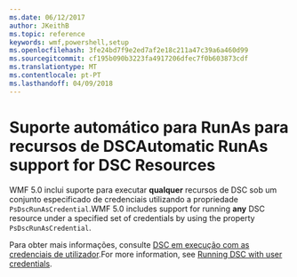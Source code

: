 ```yaml
---
ms.date: 06/12/2017
author: JKeithB
ms.topic: reference
keywords: wmf,powershell,setup
ms.openlocfilehash: 3fe24bd7f9e2ed7af2e18c211a47c39a6a460d99
ms.sourcegitcommit: cf195b090b3223fa4917206dfec7f0b603873cdf
ms.translationtype: MT
ms.contentlocale: pt-PT
ms.lasthandoff: 04/09/2018
---
```

# <a name="automatic-runas-support-for-dsc-resources"></a><span data-ttu-id="2adcf-102">Suporte automático para RunAs para recursos de DSC</span><span class="sxs-lookup"><span data-stu-id="2adcf-102">Automatic RunAs support for DSC Resources</span></span>

<span data-ttu-id="2adcf-103">WMF 5.0 inclui suporte para executar **qualquer** recursos de DSC sob um conjunto especificado de credenciais utilizando a propriedade `PsDscRunAsCredential`.</span><span class="sxs-lookup"><span data-stu-id="2adcf-103">WMF 5.0 includes support for running **any** DSC resource under a specified set of credentials by using the property `PsDscRunAsCredential`.</span></span>

<span data-ttu-id="2adcf-104">Para obter mais informações, consulte [DSC em execução com as credenciais de utilizador](https://msdn.microsoft.com/powershell/dsc/runasuser).</span><span class="sxs-lookup"><span data-stu-id="2adcf-104">For more information, see [Running DSC with user credentials](https://msdn.microsoft.com/powershell/dsc/runasuser).</span></span>